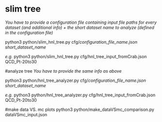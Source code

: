 # slim tree
*You have to provide a configuration file containing input file paths for every dataset (and additional info) + the short dataset name to analyze (defined in the configuration file)*

python3 python/slim_hnl_tree.py cfg/*configuration_file_name.json* *short_dataset_name*

*e.g.*
python3 python/slim_hnl_tree.py cfg/hnl_tree_input_fromCrab.json QCD_Pt-20to30

#analyze tree
*You have to provide the same info as above*

python3 python/hnl_tree_analyzer.py cfg/*configuration_file_name.json* *short_dataset_name*

*e.g.*
python3 python/hnl_tree_analyzer.py cfg/hnl_tree_input_fromCrab.json QCD_Pt-20to30

#make data VS. mc plots
python3 python/make_dataVSmc_comparison.py dataVSmc_input.json
